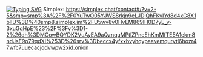 [![Typing SVG](https://readme-typing-svg.demolab.com?font=&pause=1000&color=F7F7F7&background=000000&width=435&lines=root%40+%3E+Hi%2C+i'm+sqlmapped;I'm+know%3A+Russian%2C+English;C%23+C%2B%2B+Python+Dev;Only+on+Github+and;SimpleX)](https://git.io/typing-svg)
Simplex: https://simplex.chat/contact#/?v=2-5&smp=smp%3A%2F%2F0YuTwO05YJWS8rkjn9eLJDjQhFKvIYd8d4xG8X1blIU%3D%40smp8.simplex.im%2FU5wv8v0HvEM869lH0D7yE_y-3xuGqHpE%23%2F%3Fv%3D1-2%26dh%3DMCowBQYDK2VuAyEA9aQznquMPtlZPneEhKmMfTE5A1ekm8ndJsE9o79qdXI%253D%26srv%3Dbeccx4yfxxbvyhqypaavemqurytl6hozr47wfc7uuecacjqdvwpw2xid.onion
